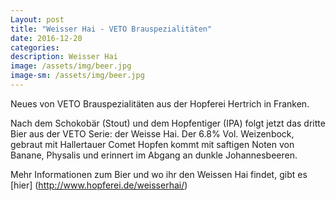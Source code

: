 ```yaml
---
Layout: post
title: "Weisser Hai - VETO Brauspezialitäten"
date: 2016-12-20
categories:
description: Weisser Hai
image: /assets/img/beer.jpg
image-sm: /assets/img/beer.jpg
---
```

Neues von VETO Brauspezialitäten aus der Hopferei Hertrich in Franken. 

Nach dem Schokobär (Stout) und dem Hopfentiger (IPA) folgt jetzt das dritte Bier aus der VETO Serie: der Weisse Hai.
Der 6.8% Vol. Weizenbock, gebraut mit Hallertauer Comet Hopfen kommt mit saftigen Noten von Banane, Physalis und erinnert im Abgang an dunkle Johannesbeeren.

Mehr Informationen zum Bier und wo ihr den Weissen Hai findet, gibt es [hier] (http://www.hopferei.de/weisserhai/)
